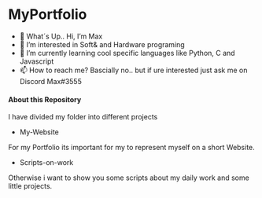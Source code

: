 # MyPortfolio

- 👋 What´s Up.. Hi, I’m Max
- 👀 I’m interested in Soft& and Hardware programing
- 🌱 I’m currently learning cool specific languages like Python, C and Javascript
- 📫 How to reach me? Bascially no.. but if ure interested just ask me on   Discord Max#3555

#### About this Repository

I have divided my folder into different projects

- My-Website

For my Portfolio its important for my to represent myself on a short Website.

- Scripts-on-work

Otherwise i want to show you some scripts about my daily work and some little projects.
